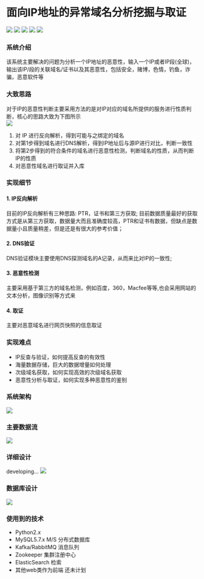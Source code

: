 # 面向IP地址的异常域名分析挖掘与取证
![](https://img.shields.io/badge/license-WTFPL-blue.svg) ![](https://img.shields.io/github/repo-size/JX-Wang/IP-Analysis.svg) ![](https://img.shields.io/bitbucket/issues-raw/JX-Wang/IP-Analysis.svg) ![](https://img.shields.io/github/forks/JX-Wang/IP-Analysis.svg?label=Fork) ![](https://img.shields.io/github/stars/JX-Wang/IP-Analysis.svg?style=social)  
### 系统介绍
该系统主要解决的问题为分析一个IP地址的恶意性，输入一个IP或者IP段(全球)，输出该IP/段的关联域名/证书以及其恶意性，包括安全，赌博，色情，钓鱼，诈骗，恶意软件等  

### 大致思路
对于IP的恶意性判断主要采用方法的是对IP对应的域名所提供的服务进行性质判断，核心的思路大致为下图所示  
![](https://github.com/JX-Wang/IP-Analysis/blob/master/Frame/ideas_new.jpg)  
1. 对 IP 进行反向解析，得到可能与之绑定的域名
2. 对第1步得到域名进行DNS解析，得到IP地址后与源IP进行对比，判断一致性
3. 将第2步得到的符合条件的域名进行恶意性检测，判断域名的性质，从而判断IP的性质
4. 对恶意性域名进行取证并入库  

### 实现细节
#### 1. IP反向解析
目前的IP反向解析有三种思路: PTR，证书和第三方获取; 目前数据质量最好的获取方式是从第三方获取，数据量大而且准确度较高，PTR和证书有数据，但缺点是数据量小且质量稍差，但是还是有很大的参考价值；
#### 2. DNS验证
DNS验证模块主要使用DNS探测域名的A记录，从而来比对IP的一致性;
#### 3. 恶意性检测
主要采用基于第三方的域名检测，例如百度，360，Macfee等等,也会采用网站的文本分析，图像识别等方式来
#### 4. 取证
主要对恶意域名进行网页快照的信息取证

### 实现难点
* IP反查与验证，如何提高反查的有效性
* 海量数据存储，巨大的数据增量如何处理
* 次级域名获取，如何实现高效的次级域名获取
* 恶意性分析与取证，如何实现多种恶意性的鉴别
### 系统架构
![](https://github.com/JX-Wang/IP-Analysis/blob/master/Frame/new_frame_2.jpg)   

### 主要数据流
![](https://github.com/JX-Wang/IP-Analysis/blob/master/Frame/pattern1.jpg)  

### 详细设计
developing...
![](https://github.com/JX-Wang/IP-Analysis/blob/master/Frame/)  

### 数据库设计
![](https://github.com/JX-Wang/IP-Analysis/blob/master/Frame/DB_design.jpg)  

### 使用到的技术
* Python2.x
* MySQL5.7.x M/S 分布式数据库
* Kafka/RabbitMQ 消息队列
* Zookeeper 集群注册中心
* ElasticSearch 检索
* 其他web类作为前端 还未计划
